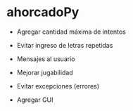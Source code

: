 # ahorcadoPy

- Agregar cantidad máxima de intentos
- Evitar ingreso de letras repetidas 
- Mensajes al usuario
- Mejorar jugabilidad
- Evitar excepciones (errores)

- Agregar GUI

